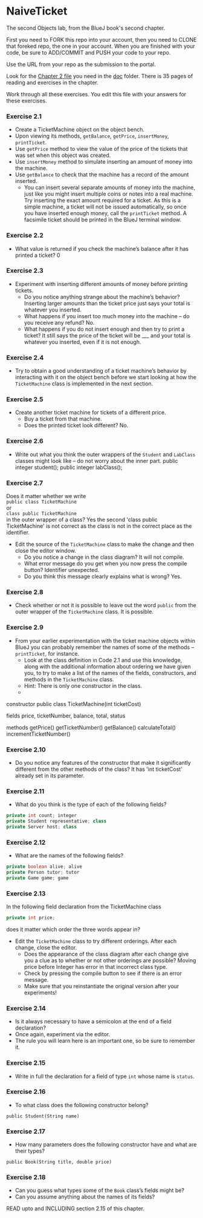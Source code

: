 # NaiveTicket

The second Objects lab, from the BlueJ book's second chapter.

First you need to FORK this repo into your account, then you need to CLONE that foreked repo, the one in your account. 
When you are finished with your code, be sure to ADD/COMMIT and PUSH your code to your repo.

Use the URL from your repo as the submission to the portal. 

Look for the [Chapter 2 file](./doc/BlueJ-objects-first-ch2.pdf) you need in the [doc](./doc) folder.
There is 35 pages of reading and exercises in the chapter.

Work through all these exercises. You edit this file with your answers for these exercises.

### Exercise 2.1
* Create a TicketMachine object on the object bench.
* Upon viewing its methods, `getBalance`, `getPrice`, `insertMoney`, `printTicket`.
* Use `getPrice` method to view the value of the price of the tickets that was set when this object was created.
* Use `insertMoney` method to simulate inserting an amount of money into the machine.
* Use `getBalance` to check that the machine has a record of the amount inserted.
    * You can insert several separate amounts of money into the machine, just like you might insert multiple coins or notes into a real machine. Try inserting the exact amount required for a ticket. As this is a simple machine, a ticket will not be issued automatically, so once you have inserted enough money, call the `printTicket` method. A facsimile ticket should be printed in the BlueJ terminal window.

### Exercise 2.2
* What value is returned if you check the machine’s balance after it has printed a ticket? 0

### Exercise 2.3
* Experiment with inserting different amounts of money before printing tickets.
    * Do you notice anything strange about the machine’s behavior? Inserting larger amounts than the ticket price just says your total is whatever you inserted. 
    * What happens if you insert too much money into the machine – do you receive any refund? No.
    * What happens if you do not insert enough and then try to print a ticket? It still says the price of the ticket will be ___ and your total is whatever you inserted, even if it is not enough. 

### Exercise 2.4
* Try to obtain a good understanding of a ticket machine’s behavior by interacting with it on the object bench before we start looking at how the `TicketMachine` class is implemented in the next section.

### Exercise 2.5
* Create another ticket machine for tickets of a different price.
    * Buy a ticket from that machine.
    * Does the printed ticket look different? No.

### Exercise 2.6
* Write out what you think the outer wrappers of the `Student` and `LabClass` classes might look like – do not worry about the inner part.
  public integer student();
  public integer labClass();

### Exercise 2.7
Does it matter whether we write<br>
`public class TicketMachine`<br>
or<br>
`class public TicketMachine`<br>
in the outer wrapper of a class? Yes the second 'class public TicketMachine' is not correct as the class is not in the correct place as the identifier. 

* Edit the source of the `TicketMachine` class to make the change and then close the editor window.
    * Do you notice a change in the class diagram? It will not compile. 
    * What error message do you get when you now press the compile button? Identifier unexpected. 
    * Do you think this message clearly explains what is wrong? Yes.

### Exercise 2.8
* Check whether or not it is possible to leave out the word `public` from the outer wrapper of the `TicketMachine` class. It is possible. 

### Exercise 2.9
* From your earlier experimentation with the ticket machine objects within BlueJ you can probably remember the names of some of the methods – `printTicket`, for instance.
    * Look at the class definition in Code 2.1 and use this knowledge, along with the additional information about ordering we have given you, to try to make a list of the names of the fields, constructors, and methods in the `TicketMachine` class.
    * Hint: There is only one constructor in the class.
    * 
constructor 
public class TicketMachine(int ticketCost)

fields
price, ticketNumber, balance, total, status

methods
getPrice()
getTicketNumber()
getBalance()
calculateTotal()
incrementTicketNumber()

### Exercise 2.10
* Do you notice any features of the constructor that make it significantly different from the other methods of the class? It has 'int ticketCost' already set in its parameter. 

### Exercise 2.11
* What do you think is the type of each of the following fields?

```java
private int count; integer
private Student representative; class
private Server host; class 
```

### Exercise 2.12
* What are the names of the following fields?

```java
private boolean alive; alive
private Person tutor; tutor
private Game game; game
```
### Exercise 2.13

In the following field declaration from the TicketMachine class<br>

```java
private int price;
```
does it matter which order the three words appear in?
* Edit the `TicketMachine` class to try different orderings. After each change, close the editor.
    * Does the appearance of the class diagram after each change give you a clue as to whether or not other orderings are
possible? Moving price before Integer has error in that incorrect class type. 
    * Check by pressing the compile button to see if there is an error message.
    * Make sure that you reinstantiate the original version after your experiments!

### Exercise 2.14 
* Is it always necessary to have a semicolon at the end of a field declaration?
* Once again, experiment via the editor.
* The rule you will learn here is an important one, so be sure to remember it.


### Exercise 2.15
* Write in full the declaration for a field of type `int` whose name is `status`.

### Exercise 2.16
* To what class does the following constructor belong?
```
public Student(String name)
```

### Exercise 2.17
* How many parameters does the following constructor have and what are their types?
```
public Book(String title, double price)
```

### Exercise 2.18
* Can you guess what types some of the `Book` class’s fields might be?
* Can you assume anything about the names of its fields?

READ upto and INCLUDING section 2.15 of this chapter.
